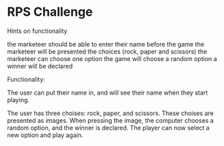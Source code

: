 # RPS Challenge

Hints on functionality

the marketeer should be able to enter their name before the game
the marketeer will be presented the choices (rock, paper and scissors)
the marketeer can choose one option
the game will choose a random option
a winner will be declared

Functionality:

The user can put their name in, and will see their name when they start playing.

The user has three choises: rock, paper, and scissors. These choises are presented as images. When pressing the image, the computer chooses a random option, and the winner is declared. The player can now select a new option and play again. 
